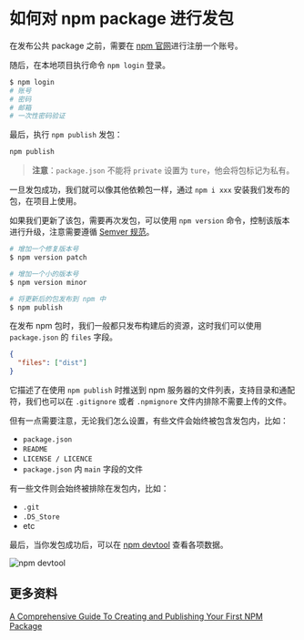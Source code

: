 # 如何对 npm package 进行发包

在发布公共 package 之前，需要在 [npm 官网](https://www.npmjs.com/)进行注册一个账号。

随后，在本地项目执行命令 `npm login` 登录。

```bash
$ npm login
# 账号
# 密码
# 邮箱
# 一次性密码验证
```

最后，执行 `npm publish` 发包：

```bash
npm publish
```

> **注意**：`package.json` 不能将 `private` 设置为 `ture`，他会将包标记为私有。

一旦发包成功，我们就可以像其他依赖包一样，通过 `npm i xxx` 安装我们发布的包，在项目上使用。

如果我们更新了该包，需要再次发包，可以使用 `npm version` 命令，控制该版本进行升级，注意需要遵循 [Semver 规范](https://github.com/semver/semver/blob/master/semver.md)。

```bash
# 增加一个修复版本号
$ npm version patch

# 增加一个小的版本号
$ npm version minor

# 将更新后的包发布到 npm 中
$ npm publish
```

在发布 npm 包时，我们一般都只发布构建后的资源，这时我们可以使用 `package.json` 的 `files` 字段。

```json
{
  "files": ["dist"]
}
```

它描述了在使用 `npm publish` 时推送到 npm 服务器的文件列表，支持目录和通配符，我们也可以在 `.gitignore` 或者 `.npmignore` 文件内排除不需要上传的文件。

但有一点需要注意，无论我们怎么设置，有些文件会始终被包含发包内，比如：

- `package.json`
- `README`
- `LICENSE / LICENCE`
- `package.json` 内 `main` 字段的文件

有一些文件则会始终被排除在发包内，比如：

- `.git`
- `.DS_Store`
- etc

最后，当你发包成功后，可以在 [npm devtool](https://npm.devtool.tech/zx) 查看各项数据。

![npm devtool](https://upload-images.jianshu.io/upload_images/18281896-6a0b37bec731ae98.png?imageMogr2/auto-orient/strip%7CimageView2/2/w/1240)

## 更多资料

[A Comprehensive Guide To Creating and Publishing Your First NPM Package](https://eedris.hashnode.dev/a-comprehensive-guide-to-creating-and-publishing-your-first-npm-package)
